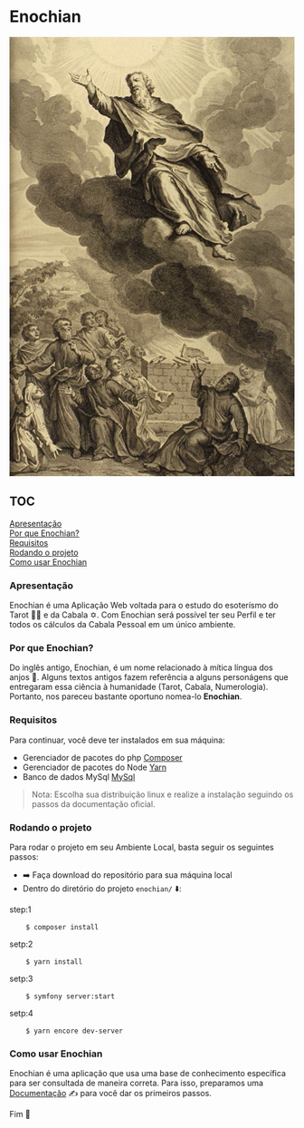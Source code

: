 # Enochian

![Prophet Enoch](https://github.com/carllosaguiar/enochian/blob/main/public/images/enoch.jpg?raw=true)

## TOC

[Apresentação](#apresentação)   
[Por que Enochian?](por-que-enochian?)   
[Requisitos](#requisitos)   
[Rodando o projeto](#rodando-o-projeto)     
[Como usar Enochian](#como-usar-enochian)

### Apresentação
Enochian é uma Aplicação Web voltada para o estudo do esoterísmo do Tarot :mage_man: e da Cabala :star_of_david:.
Com Enochian será possível ter seu Perfil e ter todos os cálculos da Cabala Pessoal em um único ambiente.

### Por que Enochian?
Do inglês antigo, Enochian, é um nome relacionado à mítica língua dos anjos :angel:. Alguns textos antigos fazem referência a
alguns personágens que entregaram essa ciência à humanidade (Tarot, Cabala, Numerologia).
Portanto, nos pareceu bastante oportuno nomea-lo **Enochian**.  

### Requisitos
Para continuar, você deve ter instalados em sua máquina:    

- Gerenciador de pacotes do php [Composer](#https://getcomposer.org/download/)  
- Gerenciador de pacotes do Node [Yarn](#https://yarnpkg.com/getting-started/install)
- Banco de dados MySql [MySql](#https://dev.mysql.com/downloads/mysql/)
>Nota: Escolha sua distribuição linux e realize a instalação seguindo os passos da documentação oficial.

### Rodando o projeto
Para rodar o projeto em seu Ambiente Local, basta seguir os seguintes passos:

-  :arrow_right: Faça download do repositório para sua máquina local
-   Dentro do diretório do projeto `enochian/` :arrow_down::

step:1
```
    $ composer install
```

setp:2
```
    $ yarn install
```

setp:3
```
    $ symfony server:start
```

setp:4
```
    $ yarn encore dev-server
```

### Como usar Enochian
Enochian é uma aplicação que usa uma base de conhecimento específica para ser consultada de maneira correta.
Para isso, preparamos uma [Documentação](#https://hackmd.io/QlAJiOtKQMeqsA20tPtAdQ) :writing_hand: para você dar os primeiros passos.  

Fim :rocket: